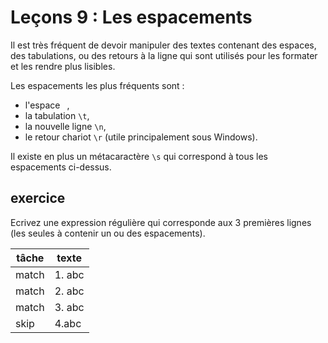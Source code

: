 # Leçons 9 : Les espacements

Il est très fréquent de devoir manipuler des textes contenant des espaces, des tabulations, ou des retours à la ligne qui sont utilisés pour les formater et les rendre plus lisibles.

Les espacements les plus fréquents sont :

- l'espace ` `,
- la tabulation `\t`,
- la nouvelle ligne `\n`,
- le retour chariot `\r` (utile principalement sous Windows).

Il existe en plus un métacaractère `\s` qui correspond à tous les espacements ci-dessus.

## exercice

Ecrivez une expression régulière qui corresponde aux 3 premières lignes (les seules à contenir un ou des espacements).

| tâche | texte  |
| ----- | ------ |
| match | 1. abc |
| match | 2. abc |
| match | 3. abc |
| skip  | 4.abc  |
